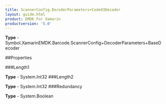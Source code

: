 ```yaml
---
title: ScannerConfig.DecoderParameters+Code93Decoder
layout: guide.html
product: EMDK For Xamarin 
productversion: '5.0' 
---
```



**Type** - Symbol.XamarinEMDK.Barcode.ScannerConfig+DecoderParameters+BaseDecoder

##Properties

###Length1


**Type** - System.Int32
###Length2


**Type** - System.Int32
###Redundancy


**Type** - System.Boolean
